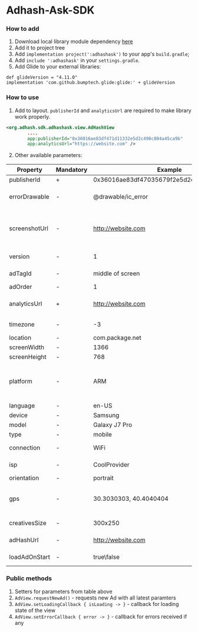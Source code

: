 # Adhash-Ask-SDK

### How to add

1. Download local library module dependency [here](https://github.com/altrecipe/Adhash-Ask-SDK/archive/master.zip)
2. Add it to project tree
3. Add `implementation project(':adhashask')` to your app's `build.gradle`;
4. Add `include ':adhashask'` in your `settings.gradle`.
5. Add Glide to your external libraries:
```
def glideVersion = "4.11.0"
implementation 'com.github.bumptech.glide:glide:' + glideVersion

```

### How to use
1) Add to layout. `publisherId` and `analyticsUrl` are required to make library work properly.
```xml
<org.adhash.sdk.adhashask.view.AdHashView
        ....
        app:publisherId="0x36016ae83df471d11332e5d2c490c804a45ca9b"
        app:analyticsUrl="https://website.com" />
```
2) Other available parameters:

| Property | Mandatory | Example | Explanation  |
| ------------ | ------------ | ------------ | ------------ |
|publisherId | + | 0x36016ae83df47035679f2e5d2c490c804a67ca9b | Publisher ID |
|errorDrawable | - | @drawable/ic_error | Image resource that will be placed if any error occured during ad loading  |
|screenshotUrl | - |http://website.com | URL to chish user will redirected when screenshot taken. This works only if READ_EXTERNAL_STORAGE permission is given |
|version | - | 1 | Version of SKD usage. Set by user |
|adTagId | - |middle of screen | Text form. Identifier for location of Ad on screen |
|adOrder | - |1 | Order of the Ad on screen |
|analyticsUrl | + |http://website.com | URL which will be called as GET request with advertiser parameters |
|timezone | - |-3 | Timezone, stands for GMT+3:00 |
|location | - |com.package.net | unique application identifier |
|screenWidth | - |1366 | Screen width |
|screenHeight | - |768 | Screen height |
|platform | - |ARM | Device platform, something like 'ARM','iPad','iPhone','Linux aarch64','Linux armv7l','Linux i686',... |
|language | - |en-US | Locale settings |
|device | - |Samsung | Device brand name |
|model | - |Galaxy J7 Pro | Device model name |
|type | - |mobile | "mobile" or "tablet" |
|connection | - |WiFi | Connection type - WiFi, LTE, EDGE, HSDPA, etc. |
|isp | - |CoolProvider | Internet service provider / carrier ID |
|orientation | - |portrait | screen orientation |
|gps | - |30.3030303, 40.4040404 | coordinates. SDK tries to fetch it automatically of LOCATION permission is granted |
|creativesSize | - |300x250 | size in pixels of requested Ad |
|adHashUrl | - |http://website.com | URL which will be opened when user clicks on AH icon |
| loadAdOnStart | - | true\false | trigger to load first ad as only view attached |

### Public methods
1. Setters for parameters from table above
2. `AdView.requestNewAd()` - requests new Ad with all latest paramters
3. `AdView.setLoadingCallback { isLoading -> }` - callback for loading state of the view
4. `AdView.setErrorCallback { error -> }` - callback for errors received if any

